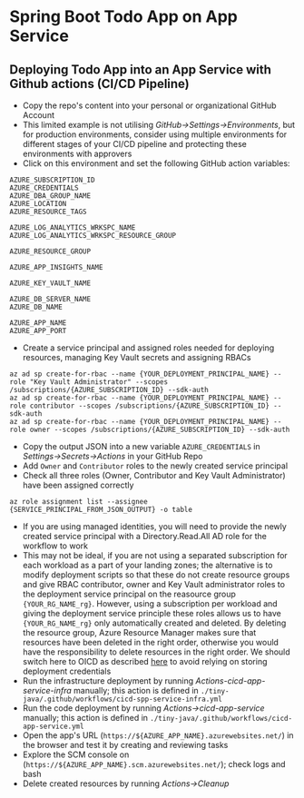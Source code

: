 # Spring Boot Todo App on App Service

## Deploying Todo App into an App Service with Github actions (CI/CD Pipeline)
* Copy the repo's content into your personal or organizational GitHub Account
* This limited example is not utilising *GitHub->Settings->Environments*, but for production environments, consider using multiple environments for different stages of your CI/CD pipeline and protecting these environments with approvers
* Click on this environment and set the following GitHub action variables:
```
AZURE_SUBSCRIPTION_ID
AZURE_CREDENTIALS
AZURE_DBA_GROUP_NAME
AZURE_LOCATION
AZURE_RESOURCE_TAGS

AZURE_LOG_ANALYTICS_WRKSPC_NAME
AZURE_LOG_ANALYTICS_WRKSPC_RESOURCE_GROUP

AZURE_RESOURCE_GROUP

AZURE_APP_INSIGHTS_NAME

AZURE_KEY_VAULT_NAME

AZURE_DB_SERVER_NAME
AZURE_DB_NAME

AZURE_APP_NAME
AZURE_APP_PORT

```
* Create a service principal and assigned roles needed for deploying resources, managing Key Vault secrets and assigning RBACs 
```
az ad sp create-for-rbac --name {YOUR_DEPLOYMENT_PRINCIPAL_NAME} --role "Key Vault Administrator" --scopes /subscriptions/{AZURE_SUBSCRIPTION_ID} --sdk-auth
az ad sp create-for-rbac --name {YOUR_DEPLOYMENT_PRINCIPAL_NAME} --role contributor --scopes /subscriptions/{AZURE_SUBSCRIPTION_ID} --sdk-auth
az ad sp create-for-rbac --name {YOUR_DEPLOYMENT_PRINCIPAL_NAME} --role owner --scopes /subscriptions/{AZURE_SUBSCRIPTION_ID} --sdk-auth
```
* Copy the output JSON into a new variable ```AZURE_CREDENTIALS``` in *Settings->Secrets->Actions* in your GitHub Repo
* Add ```Owner``` and ```Contributor``` roles to the newly created service principal
* Check all three roles (Owner, Contributor and Key Vault Administrator) have been assigned correctly
```
az role assignment list --assignee {SERVICE_PRINCIPAL_FROM_JSON_OUTPUT} -o table
```
* If you are using managed identities, you will need to provide the newly created service principal with a Directory.Read.All AD role for the workflow to work
* This may not be ideal, if you are not using a separated subscription for each workload as a part of your landing zones; the alternative is to modify deployment scripts so that these do not create resource groups and give RBAC contributor, owner and Key Vault administrator roles to the deployment service principal on the reasource group ```{YOUR_RG_NAME_rg}```. However, using a subscription per workload and giving the deployment service principle these roles allows us to have ```{YOUR_RG_NAME_rg}``` only automatically created and deleted. By deleting the resource group, Azure Resource Manager makes sure that resources have been deleted in the right order, otherwise you would have the responsibility  to delete resources in the right order. We should switch here to OICD as described [here](https://docs.microsoft.com/en-us/azure/developer/github/connect-from-azure#use-the-azure-login-action-with-openid-connect) to avoid relying on storing deployment credentials
* Run the infrastructure deployment by running *Actions-cicd-app-service-infra* manually; this action is defined in ```./tiny-java/.github/workflows/cicd-spp-service-infra.yml```
* Run the code deployment by running *Actions->cicd-app-service* manually; this action is defined in ```./tiny-java/.github/workflows/cicd-app-service.yml```
* Open the app's URL (```https://${AZURE_APP_NAME}.azurewebsites.net/```) in the browser and test it by creating and reviewing tasks
* Explore the SCM console on (```https://${AZURE_APP_NAME}.scm.azurewebsites.net/```); check logs and bash
* Delete created resources by running *Actions->Cleanup*
